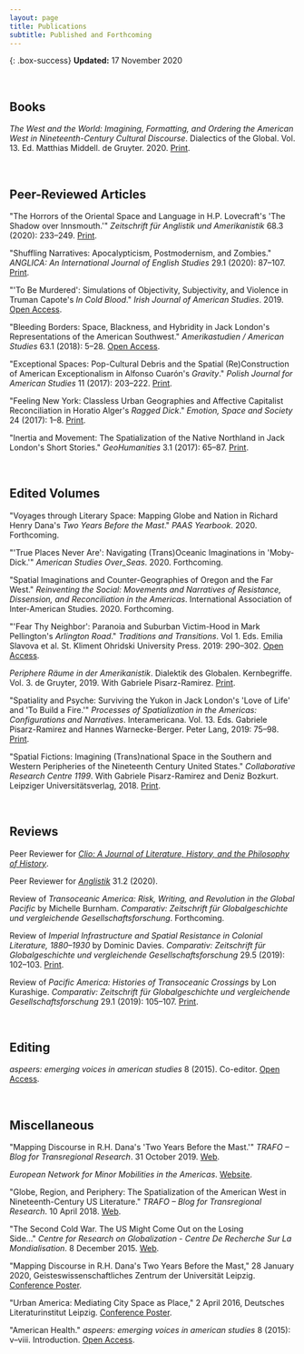 ```yaml
---
layout: page
title: Publications
subtitle: Published and Forthcoming
---
```


{: .box-success}
**Updated:** 17 November 2020

<p>&nbsp;</p>

## Books
<p><em>The West and the World: Imagining, Formatting, and Ordering the American West in Nineteenth-Century Cultural Discourse</em>. Dialectics of the Global. Vol. 13. Ed. Matthias Middell. de Gruyter. 2020. <a href="https://www.degruyter.com/view/title/573797" target="_blank">Print</a>.</p>

<p>&nbsp;</p>

## Peer-Reviewed Articles
<p>"The Horrors of the Oriental Space and Language in H.P. Lovecraft's 'The Shadow over Innsmouth.'" <em>Zeitschrift für Anglistik und Amerikanistik</em> 68.3 (2020): 233–249. <a href="https://www.degruyter.com/view/journals/zaa/68/3/article-p233.xml" target="_blank">Print</a>.</p>
<p>"Shuffling Narratives: Apocalypticism, Postmodernism, and Zombies." <em>ANGLICA: An International Journal of English Studies</em> 29.1 (2020): 87–107. <a href="https://anglica-journal.com/resources/html/article/details?id=207706" target="_blank">Print</a>.</p>
<p>"'To Be Murdered': Simulations of Objectivity, Subjectivity, and Violence in Truman Capote's <em>In Cold Blood</em>." <em>Irish Journal of American Studies</em>. 2019. <a href="http://ijas.iaas.ie/issue-8-steffen-woll/" target="_blank">Open Access</a>.</p>
<p>"Bleeding Borders: Space, Blackness, and Hybridity in Jack London's Representations of the American Southwest." <em>Amerikastudien / American Studies </em>63.1 (2018): 5–28. <a href="https://amst.winter-verlag.de/article/AMST/2018/1/3" target="_blank">Open Access</a>.</p>
<p>"Exceptional Spaces: Pop-Cultural Debris and the Spatial (Re)Construction of American Exceptionalism in Alfonso Cuarón's <em>Gravity</em>." <em>Polish Journal for American Studies</em> 11 (2017): 203–222. <a href="http://www.paas.org.pl/pjas/pjas-archive/" target="_blank">Print</a>.</p>
<p>"Feeling New York: Classless Urban Geographies and Affective Capitalist Reconciliation in Horatio Alger's <em>Ragged Dick</em>." <em>Emotion, Space and Society</em> 24 (2017): 1–8. <a href="http://www.sciencedirect.com/science/article/pii/S1755458616301359" target="_blank">Print</a>.</p>
<p>"Inertia and Movement: The Spatialization of the Native Northland in Jack London's Short Stories." <em>GeoHumanities</em> 3.1 (2017): 65–87. <a href="http://tandfonline.com/doi/full/10.1080/2373566X.2017.1289821" target="_blank">Print</a>.</p>

<p>&nbsp;</p>

## Edited Volumes
<p>"Voyages through Literary Space: Mapping Globe and Nation in Richard Henry Dana's <em>Two Years Before the Mast</em>." <em>PAAS Yearbook</em>. 2020. Forthcoming.</p>
<p>"'True Places Never Are': Navigating (Trans)Oceanic Imaginations in 'Moby-Dick.'" <em>American Studies Over_Seas</em>. 2020. Forthcoming.</p>
<p>"Spatial Imaginations and Counter-Geographies of Oregon and the Far West." <em>Reinventing the Social: Movements and Narratives of Resistance, Dissension, and Reconciliation in the Americas</em>. International Association of Inter-American Studies. 2020. Forthcoming.</p>
<p>"'Fear Thy Neighbor': Paranoia and Suburban Victim-Hood in Mark Pellington's <em>Arlington Road</em>." <em>Traditions and Transitions</em>. Vol 1. Eds. Emilia Slavova et al. St. Kliment Ohridski University Press. 2019: 290–302. <a href="https://eas.uni-sofia.bg/traditions-and-transitions/" target="_blank">Open Access</a>.</p>
<p><em>Periphere Räume in der Amerikanistik</em>. Dialektik des Globalen. Kernbegriffe. Vol. 3. de Gruyter, 2019. With Gabriele Pisarz-Ramirez. <a href="https://www.degruyter.com/view/product/518315" target="_blank">Print</a>.</p>
<p>"Spatiality and Psyche: Surviving the Yukon in Jack London's 'Love of Life' and 'To Build a Fire.'" <em>Processes of Spatialization in the Americas: Configurations and Narratives</em>. Interamericana. Vol. 13. Eds. Gabriele Pisarz-Ramirez and Hannes Warnecke-Berger. Peter Lang, 2019: 75–98. <a href="https://www.peterlang.com/view/title/65439" target="_blank">Print</a>.</p>
<p>"Spatial Fictions: Imagining (Trans)national Space in the Southern and Western Peripheries of the Nineteenth Century United States." <em>Collaborative Research Centre 1199</em>. With Gabriele Pisarz-Ramirez and Deniz Bozkurt. Leipziger Universitätsverlag, 2018. <a href="https://research.uni-leipzig.de/~sfb1199/publication/spatial-fictions-imagining-transnational-space-in-the-southern-and-western-peripheries-of-the-nineteenth-century-united-states/" target="_blank">Print</a>.</p>

<p>&nbsp;</p>

## Reviews
<p>Peer Reviewer for <em><a href="https://www.pfw.edu/clio/" target="_blank">Clio: A Journal of Literature, History, and the Philosophy of History</a></em>.</p>
<p>Peer Reviewer for <em><a href="https://angl.winter-verlag.de" target="_blank">Anglistik</a></em> 31.2 (2020).</p>
<p>Review of <em>Transoceanic America: Risk, Writing, and Revolution in the Global Pacific</em> by Michelle Burnham. <em>Comparativ: Zeitschrift für Globalgeschichte und vergleichende Gesellschaftsforschung</em>. Forthcoming.</p>
<p>Review of <em>Imperial Infrastructure and Spatial Resistance in Colonial Literature, 1880–1930</em> by Dominic Davies. <em>Comparativ: Zeitschrift für Globalgeschichte und vergleichende Gesellschaftsforschung</em> 29.5 (2019): 102–103. <a href="https://www.comparativ.net/v2/issue/view/158" target="_blank">Print</a>.</p>
<p>Review of <em>Pacific America: Histories of Transoceanic Crossings</em> by Lon Kurashige. <em>Comparativ: Zeitschrift für Globalgeschichte und vergleichende Gesellschaftsforschung</em> 29.1 (2019): 105–107. <a href="https://www.comparativ.net/v2/issue/view/154" target="_blank">Print</a>.</p>

<p>&nbsp;</p>

## Editing

<p><em>aspeers: emerging voices in american studies</em> 8 (2015). Co-editor. <a href="http://www.aspeers.com/2015" target="_blank">Open Access</a>.</p>

<p>&nbsp;</p>

## Miscellaneous
<p>"Mapping Discourse in R.H. Dana's 'Two Years Before the Mast.'" <em>TRAFO – Blog for Transregional Research</em>. 31 October 2019. <a href="https://trafo.hypotheses.org/19891" target="_blank">Web</a>.</p>
<p><em>European Network for Minor Mobilities in the Americas</em>. <a href="https://enmma.org" target="_blank">Website</a>.</p>
<p>"Globe, Region, and Periphery: The Spatialization of the American West in Nineteenth-Century US Literature." <em>TRAFO – Blog for Transregional Research</em>. 10 April 2018. <a href="https://trafo.hypotheses.org/9636" target="_blank">Web</a>.</p>
<p>"The Second Cold War. The US Might Come Out on the Losing Side..." <em>Centre for Research on Globalization - Centre De Recherche Sur La Mondialisation</em>. 8 December 2015. <a href="http://www.globalresearch.ca/the-second-cold-war-the-us-might-come-out-on-the-losing-side/5494412" target="_blank">Web</a>.</p>
<p>"Mapping Discourse in R.H. Dana's Two Years Before the Mast," 28 January 2020, Geisteswissenschaftliches Zentrum der Universität Leipzig. <a title="Discursive Mapping in Two Years Before the Mast" href="/img/Steffen-Wöll-Discursive-Map-Conference-Poster-2020.pdf">Conference Poster</a>.</p>
<p>"Urban America: Mediating City Space as Place," 2 April 2016, Deutsches Literaturinstitut Leipzig. <a title="ASL Conference Program 2016" href="/img/ASL-Conference-Poster-2016-Steffen-Wöll.pdf">Conference Poster</a>.</p>
<p>"American Health." <em>aspeers: emerging voices in american studies</em> 8 (2015): v–viii. Introduction. <a href="http://www.aspeers.com/2015/introduction" target="_blank">Open Access</a>.</p>
